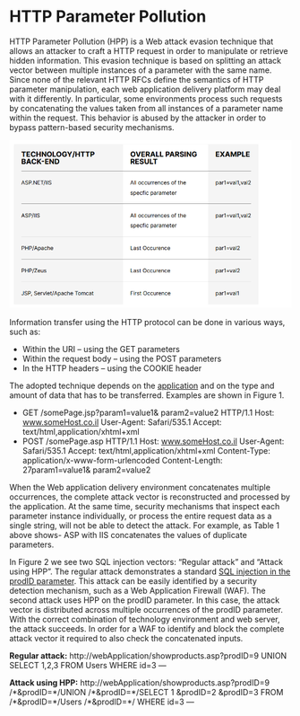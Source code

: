 # HTTP Parameter Pollution

HTTP Parameter Pollution (HPP) is a Web attack evasion technique that allows an attacker to craft a HTTP request in order to manipulate or retrieve hidden information. This evasion technique is based on splitting an attack vector between multiple instances of a parameter with the same name. Since none of the relevant HTTP RFCs define the semantics of HTTP parameter manipulation, each web application delivery platform may deal with it differently. In particular, some environments process such requests by concatenating the values taken from all instances of a parameter name within the request. This behavior is abused by the attacker in order to bypass pattern-based security mechanisms.

![](<../.gitbook/assets/image (1) (1).png>)

Information transfer using the HTTP protocol can be done in various ways, such as:

* Within the URI – using the GET parameters
* Within the request body – using the POST parameters
* In the HTTP headers – using the COOKIE header

The adopted technique depends on the [application](https://www.imperva.com/learn/application-security/application-security/) and on the type and amount of data that has to be transferred. Examples are shown in Figure 1.

* GET /somePage.jsp?param1=value1& param2=value2 HTTP/1.1 Host: www.someHost.co.il User-Agent: Safari/535.1 Accept: text/html,application/xhtml+xml
* POST /somePage.asp HTTP/1.1 Host: www.someHost.co.il User-Agent: Safari/535.1 Accept: text/html,application/xhtml+xml Content-Type: application/x-www-form-urlencoded Content-Length: 27param1=value1& param2=value2

When the Web application delivery environment concatenates multiple occurrences, the complete attack vector is reconstructed and processed by the application. At the same time, security mechanisms that inspect each parameter instance individually, or process the entire request data as a single string, will not be able to detect the attack. For example, as Table 1 above shows- ASP with IIS concatenates the values of duplicate parameters.

In Figure 2 we see two SQL injection vectors: “Regular attack” and “Attack using HPP”. The regular attack demonstrates a standard [SQL injection in the prodID parameter](https://www.imperva.com/learn/application-security/sql-injection-sqli/). This attack can be easily identified by a security detection mechanism, such as a Web Application Firewall (WAF). The second attack uses HPP on the prodID parameter. In this case, the attack vector is distributed across multiple occurrences of the prodID parameter. With the correct combination of technology environment and web server, the attack succeeds. In order for a WAF to identify and block the complete attack vector it required to also check the concatenated inputs.

**Regular attack:** http://webApplication/showproducts.asp?prodID=9 UNION SELECT 1,2,3 FROM Users WHERE id=3 —

**Attack using HPP:** http://webApplication/showproducts.asp?prodID=9 /\*\&prodID=\*/UNION /\*\&prodID=\*/SELECT 1 \&prodID=2 \&prodID=3 FROM /\*\&prodID=\*/Users /\*\&prodID=\*/ WHERE id=3 —
